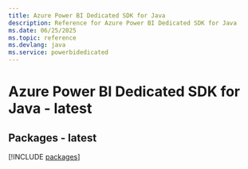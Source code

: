 ```yaml
---
title: Azure Power BI Dedicated SDK for Java
description: Reference for Azure Power BI Dedicated SDK for Java
ms.date: 06/25/2025
ms.topic: reference
ms.devlang: java
ms.service: powerbidedicated
---
```

# Azure Power BI Dedicated SDK for Java - latest
## Packages - latest
[!INCLUDE [packages](power-bi-dedicated-index.md)]